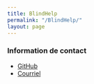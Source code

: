 ```yaml
---
title: BlindHelp
permalink: "/BlindHelp/"
layout: page
---
```


### Information de contact ###
* [GitHub](https://blindhelp.github.io/RockboxFR)
* [Courriel](mailto:remyruiz@gmail.com)

